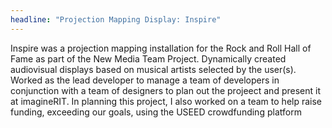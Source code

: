 ```yaml
---
headline: "Projection Mapping Display: Inspire"
---
```

Inspire was a projection mapping installation for the Rock and Roll Hall of Fame as part of the New Media Team Project. Dynamically created audiovisual displays based on musical artists selected by the user(s). Worked as the lead developer to manage a team of developers in conjunction with a team of designers to plan out the projeect and present it at imagineRIT. In planning this project, I also worked on a team to help raise funding, exceeding our goals, using the USEED crowdfunding platform